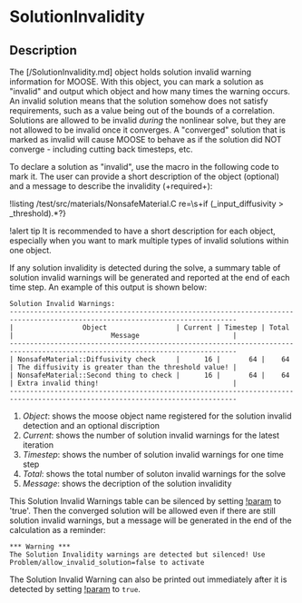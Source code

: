 # SolutionInvalidity

## Description

The [/SolutionInvalidity.md] object holds solution invalid warning information for MOOSE. With this object, you can mark a solution as "invalid" and output which object and how many times the warning occurs. An invalid solution means that the solution somehow does not satisfy requirements, such as a value being out of the bounds of a correlation.  Solutions are allowed to be invalid *during* the nonlinear solve, but they are not allowed to be invalid once it converges. A "converged" solution that is marked as invalid will cause MOOSE to behave as if the solution did NOT converge - including cutting back timesteps, etc.

To declare a solution as "invalid", use the macro in the following code to mark it. The user can provide a short description of the object (optional) and a message to describe the invalidity (+required+):

!listing /test/src/materials/NonsafeMaterial.C  re=\s+if \(_input_diffusivity > _threshold\).*?\}

!alert tip
It is recommended to have a short description for each object, especially when you want to mark multiple types of invalid solutions within one object.

If any solution invalidity is detected during the solve, a summary table of solution invalid warnings will be generated and reported at the end of each time step. An example of this output is shown below:

```
Solution Invalid Warnings:
------------------------------------------------------------------------------------------------------------------------------
|                 Object                 | Current | Timestep | Total |                        Message                       |
------------------------------------------------------------------------------------------------------------------------------
| NonsafeMaterial::Diffusivity check     |      16 |       64 |    64 | The diffusivity is greater than the threshold value! |
| NonsafeMaterial::Second thing to check |      16 |       64 |    64 | Extra invalid thing!                                 |
------------------------------------------------------------------------------------------------------------------------------
```

1. *Object*: shows the moose object name registered for the solution invalid detection and an optional discription
2. *Current*: shows the number of solution invalid warnings for the latest iteration
3. *Timestep*: shows the number of solution invalid warnings for one time step
4. *Total*: shows the total number of soluton invalid warnings for the solve
5. *Message*: shows the decription of the solution invalidity

This Solution Invalid Warnings table can be silenced by setting [!param](/Problem/FEProblem/allow_invalid_solution) to 'true'. Then the converged solution will be allowed even if there are still solution invalid warnings, but a message will be generated in the end of the calculation as a reminder:

```
*** Warning ***
The Solution Invalidity warnings are detected but silenced! Use Problem/allow_invalid_solution=false to activate
```

The Solution Invalid Warning can also be printed out immediately after it is detected by setting [!param](/Problem/FEProblem/immediately_print_invalid_solution) to `true`.


